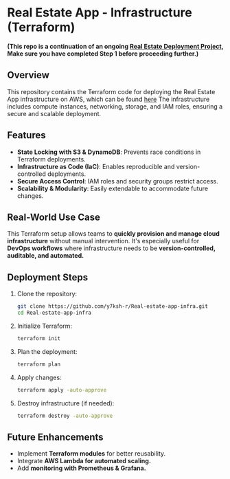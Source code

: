 # Real Estate App - Infrastructure (Terraform)

**(This repo is a continuation of an ongoing [Real Estate Deployment Project](https://github.com/y7ksh-r/Real-Estate), Make sure you have completed Step 1 before proceeding further.)**

## Overview
This repository contains the Terraform code for deploying the Real Estate App infrastructure on AWS, which can be found [here](https://github.com/y7ksh-r/Real-Estate) The infrastructure includes compute instances, networking, storage, and IAM roles, ensuring a secure and scalable deployment.

## Features
- **State Locking with S3 & DynamoDB**: Prevents race conditions in Terraform deployments.
- **Infrastructure as Code (IaC)**: Enables reproducible and version-controlled deployments.
- **Secure Access Control**: IAM roles and security groups restrict access.
- **Scalability & Modularity**: Easily extendable to accommodate future changes.

## Real-World Use Case
This Terraform setup allows teams to **quickly provision and manage cloud infrastructure** without manual intervention. It's especially useful for **DevOps workflows** where infrastructure needs to be **version-controlled, auditable, and automated.**

## Deployment Steps
1. Clone the repository:
   ```sh
   git clone https://github.com/y7ksh-r/Real-estate-app-infra.git
   cd Real-estate-app-infra
   ```
2. Initialize Terraform:
   ```sh
   terraform init
   ```
3. Plan the deployment:
   ```sh
   terraform plan
   ```
4. Apply changes:
   ```sh
   terraform apply -auto-approve
   ```
5. Destroy infrastructure (if needed):
   ```sh
   terraform destroy -auto-approve
   ```

## Future Enhancements
- Implement **Terraform modules** for better reusability.
- Integrate **AWS Lambda for automated scaling.**
- Add **monitoring with Prometheus & Grafana.**
